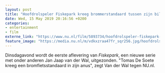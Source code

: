 ```yaml
---
layout: post
title: "Hoofdrolspeler Fiskepark kreeg brommerstandaard tussen zijn billen"
date: Wed, 15 May 2019 20:16:56 +0200
categories: 
- entertainment 
- film 
externe_link: "https://www.nu.nl/film/5893734/hoofdrolspeler-fiskepark-kreeg-brommerstandaard-tussen-zijn-billen.html"
feature_image: "https://media.nu.nl/m/vdkxzraa47fr_sqr256.jpg/hoofdrolspeler-fiskepark-kreeg-brommerstandaard-tussen-zijn-billen.jpg"
---
```


Dinsdagavond wordt de eerste aflevering van <em>Fiskepark</em>, een nieuwe serie met onder anderen Jan Jaap van der Wal, uitgezonden. "Tomas De Soete kreeg een bromfietsstandaard in zijn anus", zegt Van der Wal tegen NU.nl.
